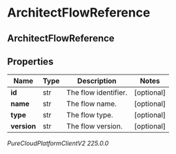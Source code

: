 # ArchitectFlowReference

## ArchitectFlowReference

## Properties

|Name | Type | Description | Notes|
|------------ | ------------- | ------------- | -------------|
| **id** | str | The flow identifier. | [optional] |
| **name** | str | The flow name. | [optional] |
| **type** | str | The flow type. | [optional] |
| **version** | str | The flow version. | [optional] |



_PureCloudPlatformClientV2 225.0.0_
